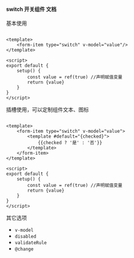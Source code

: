 #### switch 开关组件 文档

基本使用

```vue

<template>
    <form-item type="switch" v-model="value"/>
</template>

<script>
export default {
    setup() {
        const value = ref(true) //声明赋值变量
        return {value}
    }
}
</script>
```

插槽使用，可以定制组件文本、图标

```vue

<template>
    <form-item type="switch" v-model="value">
        <template #default="{checked}">
            {{checked ? '是' : '否'}}
        </template>
    </form-item>
</template>

<script>
export default {
    setup() {
        const value = ref(true) //声明赋值变量
        return {value}
    }
}
</script>
```

其它选项

- `v-model`
- `disabled`
- `validateRule`
- `@change`